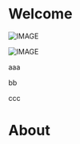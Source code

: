 # Welcome


![IMAGE](https://cdn2.jianshu.io/assets/web/nav-logo-4c7bbafe27adc892f3046e6978459bac.png "GMCert")

![IMAGE](https://github.com/gmcert/GMCert_tmp1/blob/master/gmcert_land640.png "GMCert")

aaa

bb

ccc


# About



